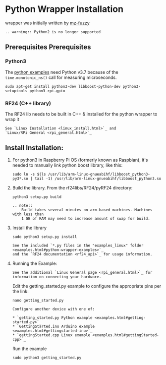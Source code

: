 # Python Wrapper Installation
wrapper was initially written by [mz-fuzzy](https://github.com/mz-fuzzy)

```eval_rst
.. warning:: Python2 is no longer supported
```

## Prerequisites Prerequisites
### Python3
The [python examples](examples.html#python-wrapper-examples) need Python v3.7 because of the `time.monotonic_ns()` call for measuring microseconds.

```shell
sudo apt-get install python3-dev libboost-python-dev python3-setuptools python3-rpi.gpio
```
### RF24 (C++ library)
The RF24 lib needs to be built in C++ & installed for the python wrapper to wrap it

```eval_rst
See `Linux Installation <linux_install.html>`_ and
`Linux/RPi General <rpi_general.html>`_
```
## Install Installation:
1. For python3 in Raspberry Pi OS (formerly known as Raspbian), it's needed to manually link python boost library, like this:

    ```shell
    sudo ln -s $(ls /usr/lib/arm-linux-gnueabihf/libboost_python3-py3*.so | tail -1) /usr/lib/arm-linux-gnueabihf/libboost_python3.so
    ```
2. Build the library. From the rf24libs/RF24/pyRF24 directory:

    ```shell
    python3 setup.py build
    ```

    ```eval_rst
    .. note::
        Build takes several minutes on arm-based machines. Machines with less than
        1 GB of RAM may need to increase amount of swap for build.
    ```
3. Install the library

    ```shell
    sudo python3 setup.py install
    ```

    ```eval_rst
    See the included `*.py files in the "examples_linux" folder <examples.html#python-wrapper-examples>`_
    and the `RF24 documentation <rf24_api>`_ for usage information.
    ```
4. Running the Example:

    ```eval_rst
    See the additional `Linux General page <rpi_general.html>`_ for information on connecting your hardware.
    ```

    Edit the getting_started.py example to configure the appropriate pins per the link:

    ```shell
    nano getting_started.py
    ```

    ```eval_rst
    Configure another device with one of:

    * `getting_started.py Python example <examples.html#getting-started-py>`_
    * `GettingStarted.ino Arduino example <examples.html#gettingstarted-ino>`_
    * `gettingStarted.cpp Linux example <examples.html#gettingStarted-cpp>`_
    ```
    Run the example
    ```shell
    sudo python3 getting_started.py
    ```
